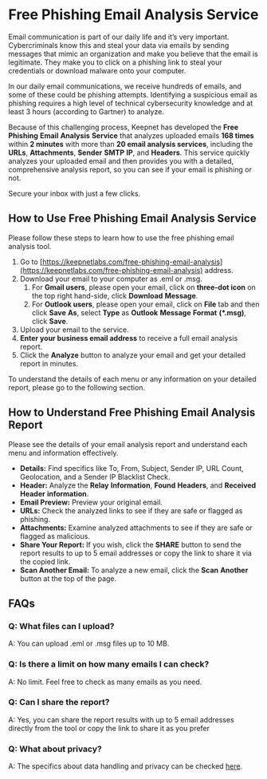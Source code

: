 # Free Phishing Email Analysis Service

Email communication is part of our daily life and it’s very important. Cybercriminals know this and steal your data via emails by sending messages that mimic an organization and make you believe that the email is legitimate. They make you to click on a phishing link to steal your credentials or download malware onto your computer.

In our daily email communications, we receive hundreds of emails, and some of these could be phishing attempts. Identifying a suspicious email as phishing requires a high level of technical cybersecurity knowledge and at least 3 hours (according to Gartner) to analyze.

Because of this challenging process, Keepnet has developed the **Free** **Phishing** **Email** **Analysis** **Service** that analyzes uploaded emails **168 times** within **2 minutes** with more than **20 email analysis services**, including the **URLs**, **Attachments**, **Sender** **SMTP** **IP**, and **Headers**. This service quickly analyzes your uploaded email and then provides you with a detailed, comprehensive analysis report, so you can see if your email is phishing or not.

Secure your inbox with just a few clicks.

## How to Use Free Phishing Email Analysis Service

Please follow these steps to learn how to use the free phishing email analysis tool.

1. Go to [https://keepnetlabs.com/free-phishing-email-analysis](https://keepnetlabs.com/free-phishing-email-analysis) address.
2. Download your email to your computer as .eml or .msg.
   1. For **Gmail users**, please open your email, click on **three-dot icon** on the top right hand-side, click **Download** **Message**.
   2. For **Outlook users**, please open your email, click on **File** tab and then click **Save** **As**, select **Type** as **Outlook** **Message** **Format** **(\*.msg)**, click **Save**.
3. Upload your email to the service.
4. **Enter your business email address** to receive a full email analysis report.
5. Click the **Analyze** button to analyze your email and get your detailed report in minutes.

To understand the details of each menu or any information on your detailed report, please go to the following section.

## How to Understand Free Phishing Email Analysis Report

Please see the details of your email analysis report and understand each menu and information effectively.&#x20;

* **Details:** Find specifics like To, From, Subject, Sender IP, URL Count, Geolocation, and a Sender IP Blacklist Check.
* **Header:** Analyze the **Relay** **Information**, **Found** **Headers**, and **Received** **Header** **information**.
* **Email Preview:** Preview your original email.
* **URLs:** Check the analyzed links to see if they are safe or flagged as phishing.
* **Attachments:** Examine analyzed attachments to see if they are safe or flagged as malicious.
* **Share Your Report:** If you wish, click the **SHARE** button to send the report results to up to 5 email addresses or copy the link to share it via the copied link.
* **Scan Another Email:** To analyze a new email, click the **Scan** **Another** button at the top of the page.

## FAQs

### Q: What files can I upload?

A: You can upload .eml or .msg files up to 10 MB.

### Q: Is there a limit on how many emails I can check?

A: No limit. Feel free to check as many emails as you need.

### Q: Can I share the report?

A: Yes, you can share the report results with up to 5 email addresses directly from the tool or copy the link to share it as you prefer

### Q: What about privacy?

A: The specifics about data handling and privacy can be checked [here](../../legal-hub/for-everyone/free-phishing-email-analysis/).
